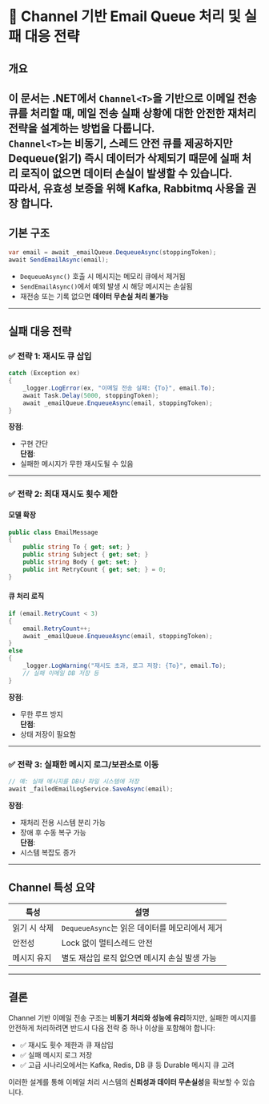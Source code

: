 # 📧 Channel 기반 Email Queue 처리 및 실패 대응 전략

## 개요

이 문서는 .NET에서 `Channel<T>`을 기반으로 이메일 전송 큐를 처리할 때, **메일 전송 실패 상황에 대한 안전한 재처리 전략**을 설계하는 방법을 다룹니다.  
`Channel<T>`는 비동기, 스레드 안전 큐를 제공하지만 **Dequeue(읽기) 즉시 데이터가 삭제**되기 때문에 실패 처리 로직이 없으면 데이터 손실이 발생할 수 있습니다.  
따라서, 유효성 보증을 위해 Kafka, Rabbitmq 사용을 권장 합니다.
---

## 기본 구조

```csharp
var email = await _emailQueue.DequeueAsync(stoppingToken);
await SendEmailAsync(email);
```

- `DequeueAsync()` 호출 시 메시지는 메모리 큐에서 제거됨
- `SendEmailAsync()`에서 예외 발생 시 해당 메시지는 손실됨
- 재전송 또는 기록 없으면 **데이터 무손실 처리 불가능**

---

## 실패 대응 전략

### ✅ 전략 1: 재시도 큐 삽입

```csharp
catch (Exception ex)
{
    _logger.LogError(ex, "이메일 전송 실패: {To}", email.To);
    await Task.Delay(5000, stoppingToken);
    await _emailQueue.EnqueueAsync(email, stoppingToken);
}
```

**장점**:
- 구현 간단  
  **단점**:
- 실패한 메시지가 무한 재시도될 수 있음

---

### ✅ 전략 2: 최대 재시도 횟수 제한

#### 모델 확장

```csharp
public class EmailMessage
{
    public string To { get; set; }
    public string Subject { get; set; }
    public string Body { get; set; }
    public int RetryCount { get; set; } = 0;
}
```

#### 큐 처리 로직

```csharp
if (email.RetryCount < 3)
{
    email.RetryCount++;
    await _emailQueue.EnqueueAsync(email, stoppingToken);
}
else
{
    _logger.LogWarning("재시도 초과, 로그 저장: {To}", email.To);
    // 실패 이메일 DB 저장 등
}
```

**장점**:
- 무한 루프 방지  
  **단점**:
- 상태 저장이 필요함

---

### ✅ 전략 3: 실패한 메시지 로그/보관소로 이동

```csharp
// 예: 실패 메시지를 DB나 파일 시스템에 저장
await _failedEmailLogService.SaveAsync(email);
```

**장점**:
- 재처리 전용 시스템 분리 가능
- 장애 후 수동 복구 가능  
  **단점**:
- 시스템 복잡도 증가

---

## Channel<T> 특성 요약

| 특성 | 설명 |
|------|------|
| 읽기 시 삭제 | `DequeueAsync`는 읽은 데이터를 메모리에서 제거 |
| 안전성 | Lock 없이 멀티스레드 안전 |
| 메시지 유지 | 별도 재삽입 로직 없으면 메시지 손실 발생 가능 |

---

## 결론

Channel 기반 이메일 전송 구조는 **비동기 처리와 성능에 유리**하지만, 실패한 메시지를 안전하게 처리하려면 반드시 다음 전략 중 하나 이상을 포함해야 합니다:

- ✅ 재시도 횟수 제한과 큐 재삽입
- ✅ 실패 메시지 로그 저장
- ✅ 고급 시나리오에서는 Kafka, Redis, DB 큐 등 Durable 메시지 큐 고려

이러한 설계를 통해 이메일 처리 시스템의 **신뢰성과 데이터 무손실성**을 확보할 수 있습니다.
